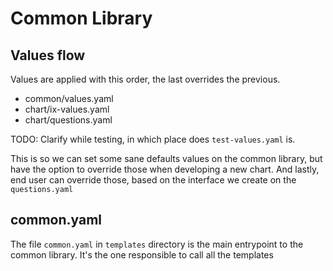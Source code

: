 # Common Library

## Values flow

Values are applied with this order, the last overrides the previous.

- common/values.yaml
- chart/ix-values.yaml
- chart/questions.yaml

TODO: Clarify while testing, in which place does `test-values.yaml` is.

This is so we can set some sane defaults values on the common library, but have the option
to override those when developing a new chart. And lastly, end user can override those, based
on the interface we create on the `questions.yaml`

## common.yaml

The file `common.yaml` in `templates` directory is the main entrypoint to the common library.
It's the one responsible to call all the templates
